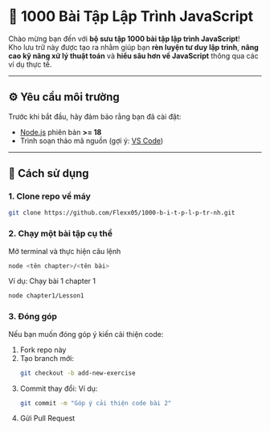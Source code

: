 # 🧠 1000 Bài Tập Lập Trình JavaScript

Chào mừng bạn đến với **bộ sưu tập 1000 bài tập lập trình JavaScript**!  
Kho lưu trữ này được tạo ra nhằm giúp bạn **rèn luyện tư duy lập trình**, **nâng cao kỹ năng xử lý thuật toán** và **hiểu sâu hơn về JavaScript** thông qua các ví dụ thực tế.

---

## ⚙️ Yêu cầu môi trường

Trước khi bắt đầu, hãy đảm bảo rằng bạn đã cài đặt:

- [Node.js](https://nodejs.org/) phiên bản **>= 18**
- Trình soạn thảo mã nguồn (gợi ý: [VS Code](https://code.visualstudio.com/))

---

## 🚀 Cách sử dụng

### 1. Clone repo về máy

```bash
git clone https://github.com/Flexx05/1000-b-i-t-p-l-p-tr-nh.git
```

### 2. Chạy một bài tập cụ thể
Mở terminal và thực hiện câu lệnh
```bash
node <tên chapter>/<tên bài>
```
Ví dụ: Chạy bài 1 chapter 1
```bash
node chapter1/Lesson1
```
### 3. Đóng góp
Nếu bạn muốn đóng góp ý kiến cải thiện code:
1. Fork repo này
2. Tạo branch mới:
   ```bash
   git checkout -b add-new-exercise
   ```
3. Commit thay đổi:
   Ví dụ:
   ```bash
   git commit -m "Góp ý cải thiện code bài 2"
   ```
4. Gửi Pull Request 
